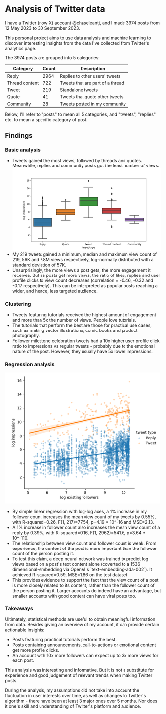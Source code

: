 # Analysis of Twitter data

I have a Twitter (now X) account @chaseleantj, and I made 3974 posts from 12 May 2023 to 30 September 2023.

This personal project aims to use data analysis and machine learning to discover interesting insights from the data I've collected from Twitter's analytics page.

The 3974 posts are grouped into 5 categories:

| Category        | Count | Description |
|-----------------|-------|-------------|
| Reply           | 2964  | Replies to other users' tweets |
| Thread content  | 722   | Tweets that are part of a thread |
| Tweet           | 219   | Standalone tweets |
| Quote           | 41    | Tweets that quote other tweets |
| Community       | 28    | Tweets posted in my community |

Below, I'll refer to "posts" to mean all 5 categories, and "tweets", "replies" etc. to mean a specific category of post.

## Findings

### Basic analysis

<ul>
<li>Tweets gained the most views, followed by threads and quotes. Meanwhile, replies and community posts got the least number of views.</li>

<img src="figures/Figure_1.png" width="500px">

<li>My 219 tweets gained a minimum, median and maximum view count of 219, 56K and 7.8M views respectively, log-normally distributed with a standard deviation of 57K.</li>

<li>Unsurprisingly, the more views a post gets, the more engagement it receives. But as posts get more views, the ratio of likes, replies and user profile clicks to view count decreases (correlation = -0.46, -0.32 and -0.17 respectively). This can be interpreted as popular posts reaching a wider, and hence, less targeted audience.</li>
</ul>

### Clustering

<ul>
<li>Tweets featuring tutorials received the highest amount of engagement and more than 5x the number of views. People love tutorials.</li>

<li>The tutorials that perform the best are those for practical use cases, such as making vector illustrations, comic books and product photography.</li>

<li>Follower milestone celebration tweets had a 10x higher user profile click ratio to impressions vs regular tweets - probably due to the emotional nature of the post. However, they usually have 5x lower impressions.</li>
</ul>

### Regression analysis
<img src="figures/Figure_4(2).png" width="500px">
<ul>
<li>By simple linear regression with log-log axes, a 1% increase in my follower count increases the mean view count of my tweets by 0.55%, with R-squared=0.26, F(1, 217)=77.54, p=4.19 * 10^-16 and MSE=2.13.</li>
<li>A 1% increase in follower count also increases the mean view count of a reply by 0.39%, with R-squared=0.16, F(1, 2962)=541.6, p=3.64 * 10^-110.</li>

<li>The relationship between view count and follower count is weak. From experience, the content of the post is more important than the follower count of the person posting it.</li>

<li>To test this claim, a deep neural network was trained to predict log views based on a post's text content alone (coverted to a 1536 dimensional-embedding via OpenAI's `text-embedding-ada-002`). It achieved R-squared=0.59, MSE=1.86 on the test dataset</li> 

<li>This provides evidence to support the fact that the view count of a post is more closely related to its content, rather than the follower count of the person posting it. Larger accounts do indeed have an advantage, but smaller accounts with good content can have viral posts too.</li>

</ul>

### Takeaways
Ultimately, statistical methods are useful to obtain meaningful information from data. Besides giving an overview of my account, it can provide certain actionable insights:

<ul>
<li>Posts featuring practical tutorials perform the best.</li>
<li>Posts containing announcements, call-to-actions or emotional content get more profile clicks.</li>
<li>An account with 10x more followers can expect up to 3x more views for each post.</li>
</ul>

This analysis was interesting and informative. But it is not a substitute for experience and good judgement of relevant trends when making Twitter posts. 

During the analysis, my assumptions did not take into account the fluctuation in user interests over time, as well as changes to Twitter's algorithm - there have been at least 3 major ones over 5 months. Nor does it one's skill and understanding of Twitter's platform and audience.